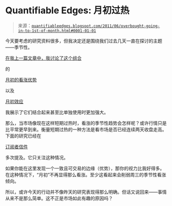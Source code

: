 <!--yml

分类：未分类

日期：2024-05-18 08:57:51

-->

# Quantifiable Edges: 月初过热

> 来源：[`quantifiableedges.blogspot.com/2011/06/overbought-going-in-to-1st-of-month.html#0001-01-01`](http://quantifiableedges.blogspot.com/2011/06/overbought-going-in-to-1st-of-month.html#0001-01-01)

今天要考虑的研究资料很多，但我决定还是围绕我们过去几天一直在探讨的主题——季节性。

[在我上一篇文章中，我讨论了这个组合](http://quantifiableedges.blogspot.com/2011/05/potentially-bullish-memorial-week-june.html)

的

[月初的看涨优势](http://quantifiableedges.blogspot.com/2011/05/memorial-week-seasonally-strong.html)

以及

[月初效应](http://quantifiableedges.blogspot.com/2009/07/1st-day-of-month-tendencies.html)

我展示了它们结合起来甚至比单独使用时更加强大。

那么，当市场像现在这样短期过热时，看涨的季节性趋势会怎样呢？或许行情只是比平常更早到来。衡量短期过热的一种方法是看市场是否已经连续两天收盘走高。下面的研究已经在

[订阅者信件](http://www.quantifiableedges.com/gold.html)

多次提及。它只关注这种情况。

如果你能在这里发现一个一致且可交易的边缘（优势），那你的视力比我好得多。在这种情况下，“月初”不再显得那么看涨。至少这看起来会削弱周三的季节性看涨倾向。

所以，或许今天的行动并不像昨天的研究表现得那么明确。但话又说回来——事情从来不是那么简单。这不正是市场如此有趣的原因吗？
